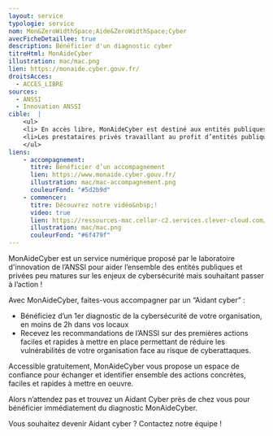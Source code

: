 ```yaml
---
layout: service
typologie: service
nom: Mon&ZeroWidthSpace;Aide&ZeroWidthSpace;Cyber
avecFicheDetaillee: true
description: Bénéficier d'un diagnostic cyber
titreHtml: MonAideCyber
illustration: mac/mac.png
lien: https://monaide.cyber.gouv.fr/
droitsAcces:
  - ACCES_LIBRE
sources:
  - ANSSI
  - Innovation ANSSI
cible:  |
    <ul>
    <li> En accès libre, MonAideCyber est destiné aux entités publiques et privées en France souhaitant mettre en oeuvre une première démarche de cybersécurité. </li>
    <li>Les prestataires privés travaillant au profit d’entités publiques.</li>
    </ul>
liens:
    - accompagnement:   
      titre: Bénéficier d’un accompagnement
      lien: https://www.monaide.cyber.gouv.fr/
      illustration: mac/mac-accompagnement.png
      couleurFond: "#5d2b9d"
    - commencer:
      titre: Découvrez notre vidéo&nbsp;!
      video: true
      lien: https://ressources-mac.cellar-c2.services.clever-cloud.com/Video_MAC.mp4
      illustration: mac/mac.png
      couleurFond: "#6f479f"
---
```

MonAideCyber est un service numérique proposé par le laboratoire d'innovation de l’ANSSI pour aider l’ensemble des entités publiques et privées peu matures sur les enjeux de cybersécurité mais souhaitant passer à l’action&nbsp;!

Avec MonAideCyber, faites-vous accompagner par un “Aidant cyber” :
<ul>
  <li> Bénéficiez d’un 1er diagnostic de la cybersécurité de votre organisation, en moins de 2h dans vos locaux </li>
  <li>Recevez les recommandations de l’ANSSI sur des premières actions faciles et rapides à mettre en place permettant de réduire les vulnérabilités de votre organisation face au risque de cyberattaques.</li>
</ul>

Accessible gratuitement, MonAideCyber vous propose un espace de confiance pour échanger et identifier ensemble des actions concrètes, faciles et rapides à mettre en oeuvre.

Alors n’attendez pas et trouvez un Aidant Cyber près de chez vous pour bénéficier immédiatement du diagnostic MonAideCyber.

Vous souhaitez devenir Aidant cyber&nbsp;? Contactez notre équipe&nbsp;!
